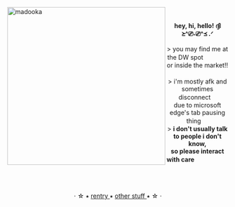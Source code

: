 ㅤㅤㅤㅤㅤㅤㅤ
<img align="left" src="https://64.media.tumblr.com/056e0f1efd69106a99ea49942d2b9cd7/b565a47613422e60-66/s500x750/bb33262b8fb78937db7563a6169ed0946cb34428.gifv" alt="madooka" width="360"> <p align="center"> **hey, hi, hello!  ദ്ദി ≽^⎚˕⎚^≼ .ᐟ** <br> <br> > you may find me at the DW spot ㅤㅤㅤㅤ<br> or inside the market!!ㅤㅤㅤㅤㅤㅤㅤㅤㅤㅤ<br> > i'm mostly afk and sometimes disconnectㅤ <br> due to microsoft edge's tab pausing thing ㅤ<br> > **i don't usually talk to people i don't know, <br> so please interact with care**ㅤㅤㅤㅤㅤㅤㅤ </p>

<br>

<p align="center"> ⋅ ☆ ⭑ <a href="https://rentry.co/watercherry"> 
  rentry
<a>
 ⭑
<a href="https://rentry.co/furinap">
 other stuff
 </a>
  ⭑ ☆ ⋅
</p>
